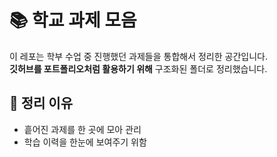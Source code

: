 # 📚 학교 과제 모음

이 레포는 학부 수업 중 진행했던 과제들을 통합해서 정리한 공간입니다.  
**깃허브를 포트폴리오처럼 활용하기 위해** 구조화된 폴더로 정리했습니다.

## 📌 정리 이유
- 흩어진 과제를 한 곳에 모아 관리
- 학습 이력을 한눈에 보여주기 위함
